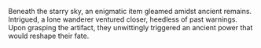 Beneath the starry sky, an enigmatic item gleamed amidst ancient remains. Intrigued, a lone wanderer ventured closer, heedless of past warnings. Upon grasping the artifact, they unwittingly triggered an ancient power that would reshape their fate.
